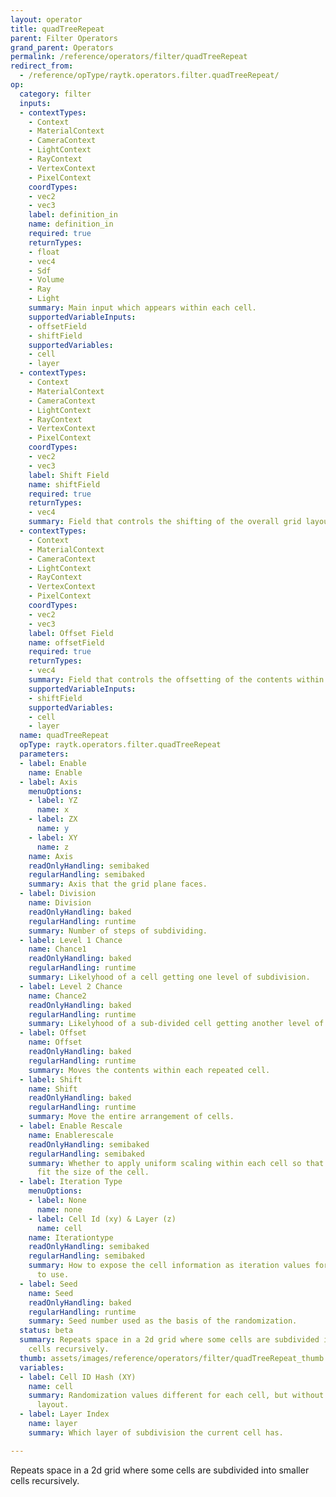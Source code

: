 ```yaml
---
layout: operator
title: quadTreeRepeat
parent: Filter Operators
grand_parent: Operators
permalink: /reference/operators/filter/quadTreeRepeat
redirect_from:
  - /reference/opType/raytk.operators.filter.quadTreeRepeat/
op:
  category: filter
  inputs:
  - contextTypes:
    - Context
    - MaterialContext
    - CameraContext
    - LightContext
    - RayContext
    - VertexContext
    - PixelContext
    coordTypes:
    - vec2
    - vec3
    label: definition_in
    name: definition_in
    required: true
    returnTypes:
    - float
    - vec4
    - Sdf
    - Volume
    - Ray
    - Light
    summary: Main input which appears within each cell.
    supportedVariableInputs:
    - offsetField
    - shiftField
    supportedVariables:
    - cell
    - layer
  - contextTypes:
    - Context
    - MaterialContext
    - CameraContext
    - LightContext
    - RayContext
    - VertexContext
    - PixelContext
    coordTypes:
    - vec2
    - vec3
    label: Shift Field
    name: shiftField
    required: true
    returnTypes:
    - vec4
    summary: Field that controls the shifting of the overall grid layout.
  - contextTypes:
    - Context
    - MaterialContext
    - CameraContext
    - LightContext
    - RayContext
    - VertexContext
    - PixelContext
    coordTypes:
    - vec2
    - vec3
    label: Offset Field
    name: offsetField
    required: true
    returnTypes:
    - vec4
    summary: Field that controls the offsetting of the contents within each cell.
    supportedVariableInputs:
    - shiftField
    supportedVariables:
    - cell
    - layer
  name: quadTreeRepeat
  opType: raytk.operators.filter.quadTreeRepeat
  parameters:
  - label: Enable
    name: Enable
  - label: Axis
    menuOptions:
    - label: YZ
      name: x
    - label: ZX
      name: y
    - label: XY
      name: z
    name: Axis
    readOnlyHandling: semibaked
    regularHandling: semibaked
    summary: Axis that the grid plane faces.
  - label: Division
    name: Division
    readOnlyHandling: baked
    regularHandling: runtime
    summary: Number of steps of subdividing.
  - label: Level 1 Chance
    name: Chance1
    readOnlyHandling: baked
    regularHandling: runtime
    summary: Likelyhood of a cell getting one level of subdivision.
  - label: Level 2 Chance
    name: Chance2
    readOnlyHandling: baked
    regularHandling: runtime
    summary: Likelyhood of a sub-divided cell getting another level of subdivision.
  - label: Offset
    name: Offset
    readOnlyHandling: baked
    regularHandling: runtime
    summary: Moves the contents within each repeated cell.
  - label: Shift
    name: Shift
    readOnlyHandling: baked
    regularHandling: runtime
    summary: Move the entire arrangement of cells.
  - label: Enable Rescale
    name: Enablerescale
    readOnlyHandling: semibaked
    regularHandling: semibaked
    summary: Whether to apply uniform scaling within each cell so that the contents
      fit the size of the cell.
  - label: Iteration Type
    menuOptions:
    - label: None
      name: none
    - label: Cell Id (xy) & Layer (z)
      name: cell
    name: Iterationtype
    readOnlyHandling: semibaked
    regularHandling: semibaked
    summary: How to expose the cell information as iteration values for upstream operators
      to use.
  - label: Seed
    name: Seed
    readOnlyHandling: baked
    regularHandling: runtime
    summary: Seed number used as the basis of the randomization.
  status: beta
  summary: Repeats space in a 2d grid where some cells are subdivided into smaller
    cells recursively.
  thumb: assets/images/reference/operators/filter/quadTreeRepeat_thumb.png
  variables:
  - label: Cell ID Hash (XY)
    name: cell
    summary: Randomization values different for each cell, but without a predictable
      layout.
  - label: Layer Index
    name: layer
    summary: Which layer of subdivision the current cell has.

---
```



Repeats space in a 2d grid where some cells are subdivided into smaller cells recursively.